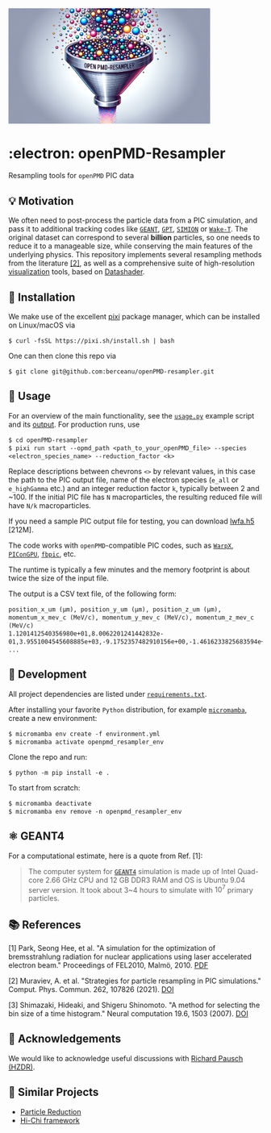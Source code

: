 <img src="./resampler_logo.png" alt="Resampler Logo" width="400"/>


# :electron: openPMD-Resampler
Resampling tools for `openPMD` PIC data

## :bulb: Motivation

We often need to post-process the particle data from a PIC simulation, and pass it to additional tracking codes like [`GEANT`](#atom_symbol-geant4), [`GPT`](https://www.pulsar.nl/gpt/), [`SIMION`](https://simion.com) or [`Wake-T`](https://github.com/AngelFP/Wake-T). The original dataset can correspond to several **billion** particles, so one needs to reduce it to a manageable size, while conserving the main features of the underlying physics. This repository implements several resampling methods from the literature [[2]](#books-references), as well as a comprehensive suite of high-resolution [visualization](./plots/phase_space.png) tools, based on [Datashader](https://datashader.org).

## :rocket: Installation

We make use of the excellent [pixi](pixi.sh) package manager, which can be installed on Linux/macOS via

```console
$ curl -fsSL https://pixi.sh/install.sh | bash
```

One can then clone this repo via 

```console
$ git clone git@github.com:berceanu/openPMD-resampler.git
```

## :book: Usage

For an overview of the main functionality, see the [`usage.py`](./usage.py) example script and its [output](./output.md).
For production runs, use

```console
$ cd openPMD-resampler
$ pixi run start --opmd_path <path_to_your_openPMD_file> --species <electron_species_name> --reduction_factor <k>
```

Replace descriptions between chevrons `<>` by relevant values, in this case the
path to the PIC output file, name of the electron species (`e_all` or
`e_highGamma` etc.) and an integer reduction factor `k`, typically between 2 and ~100.
If the initial PIC file has `N` macroparticles, the resulting reduced file will have `N/k`
macroparticles.

If you need a sample PIC output file for testing, you can download [lwfa.h5](https://transfer.sequanium.de/qjhu1I2t56/lwfa.h5) [212M].

The code works with `openPMD`-compatible PIC codes, such as [`WarpX`](https://github.com/ECP-WarpX/WarpX), [`PIConGPU`](https://github.com/ComputationalRadiationPhysics/picongpu), [`fbpic`](https://github.com/fbpic/fbpic), etc.

The runtime is typically a few minutes and the memory footprint is about twice the size of the input file.

The output is a CSV text file, of the following form:

```
position_x_um (μm), position_y_um (μm), position_z_um (μm), momentum_x_mev_c (MeV/c), momentum_y_mev_c (MeV/c), momentum_z_mev_c (MeV/c)
1.1201412540356980e+01,8.0062201241442832e-01,3.9551004545608885e+03,-9.1752357482910156e+00,-1.4616233825683594e+01,2.9899465942382812e+02
...
```

## :wrench: Development

All project dependencies are listed under [`requirements.txt`](requirements.txt).

After installing your favorite `Python` distribution, for example [`micromamba`](https://mamba.readthedocs.io/en/latest/micromamba-installation.html#umamba-install), create a new environment:

```console
$ micromamba env create -f environment.yml
$ micromamba activate openpmd_resampler_env
```

Clone the repo and run: 

```console
$ python -m pip install -e .
```

To start from scratch:

```console
$ micromamba deactivate
$ micromamba env remove -n openpmd_resampler_env
```

## :atom_symbol: GEANT4

For a computational estimate, here is a quote from Ref. [1]:

> The computer system for [`GEANT4`](https://geant4.web.cern.ch) simulation is made up of Intel Quad-core 2.66 GHz CPU and 12 GB DDR3 RAM and OS is Ubuntu 9.04 server version. It took about 3~4 hours to simulate with $10^7$ primary particles.


## :books: References

[1] Park, Seong Hee, et al. "A simulation for the optimization of bremsstrahlung radiation for nuclear applications using laser accelerated electron beam." Proceedings of FEL2010, Malmö, 2010. [PDF](https://accelconf.web.cern.ch/FEL2010/papers/thpb13.pdf)

[2] Muraviev, A. et al. "Strategies for particle resampling in PIC simulations." Comput. Phys. Commun. 262, 107826 (2021). [DOI](https://doi.org/10.1016/j.cpc.2021.107826)

[3] Shimazaki, Hideaki, and Shigeru Shinomoto. "A method for selecting the bin size of a time histogram." Neural computation 19.6, 1503 (2007). [DOI](https://doi.org/10.1162/neco.2007.19.6.1503)

## :loudspeaker: Acknowledgements

We would like to acknowledge useful discussions with [Richard Pausch (HZDR)](https://github.com/PrometheusPi).

## :link: Similar Projects

- [Particle Reduction](https://github.com/ComputationalRadiationPhysics/particle_reduction)
- [Hi-Chi framework](https://github.com/hi-chi/pyHiChi)
